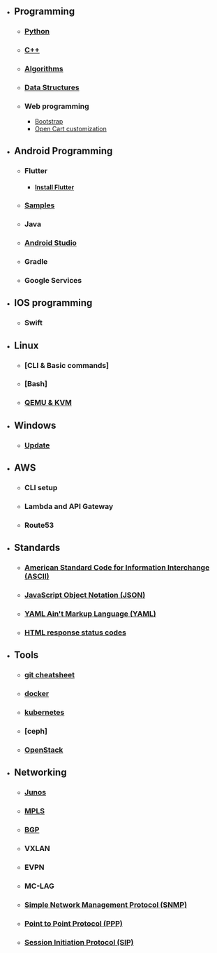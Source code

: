 - ## Programming
    - ### [Python](Programming/Python.md)
    - ### [C++](Programming/C++.md)
    - ### [Algorithms](Programming/Algorithms.md)
    - ### [Data Structures](Programming/DataStructures.md)
    - ### Web programming
        - [Bootstrap](Programming/bootstrap.md)
        - [Open Cart customization](Programming/opencart.md)
- ## Android Programming
    - ### Flutter
        - #### [Install Flutter](Android/flutterinstall.md)
    - ### [Samples](Android/samples.md)
    - ### Java
    - ### [Android Studio](Android/studio.md)
    - ### Gradle
    - ### Google Services
- ## IOS programming
    - ### Swift 
- ## Linux
    - ### [CLI & Basic commands]
    - ### [Bash]
    - ### [QEMU & KVM](Linux/kvm.md)
- ## Windows
    - ### [Update](Windows/update.md)
- ## AWS
    - ### CLI setup
    - ### Lambda and API Gateway
    - ### Route53
- ## Standards
    - ### [American Standard Code for Information Interchange (ASCII)](Standards/ASCII.md)
    - ### [JavaScript Object Notation (JSON)](Standards/JSON.md)
    - ### [YAML Ain't Markup Language (YAML)](Standards/YAML.md)
    - ### [HTML response status codes](Standards/HTMLresponse.md)
- ## Tools
    - ### [git cheatsheet](Git/cheatsheet.md)
    - ### [docker](Tools/docker.md)
    - ### [kubernetes](Tools/kubernetes.md)
    - ### [ceph]
    - ### [OpenStack](Tools/openstack.md)
- ## Networking
    - ### [Junos](Networking/junos.md)
    - ### [MPLS](Networking/mpls.md)
    - ### [BGP](Networking/bgp.md)
    - ### VXLAN
    - ### EVPN
    - ### MC-LAG
    - ### [Simple Network Management Protocol (SNMP)](Networking/SNMP.md)
    - ### [Point to Point Protocol (PPP)](Networking/PPP.md)
    - ### [Session Initiation Protocol (SIP)](Networking/SIP.md)
